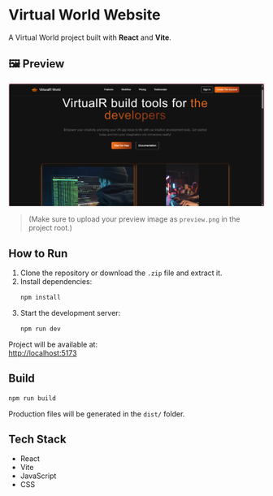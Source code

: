 
# Virtual World Website

A Virtual World project built with **React** and **Vite**.

## 🖼️ Preview

![Virtual World Preview](./preview.png)

> (Make sure to upload your preview image as `preview.png` in the project root.)

## How to Run

1. Clone the repository or download the `.zip` file and extract it.
2. Install dependencies:
   ```bash
   npm install
   ```
3. Start the development server:
   ```bash
   npm run dev
   ```

Project will be available at:  
[http://localhost:5173](http://localhost:5173)

## Build

```bash
npm run build
```

Production files will be generated in the `dist/` folder.

## Tech Stack

- React
- Vite
- JavaScript
- CSS
